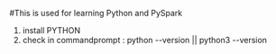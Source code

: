 #This is used for learning Python and PySpark

1) install PYTHON 
2) check in commandprompt : python --version || python3 --version